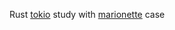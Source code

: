 Rust [tokio](https://github.com/tokio-rs) study with [marionette](https://developer.mozilla.org/en-US/docs/Mozilla/QA/Marionette/Protocol) case 
